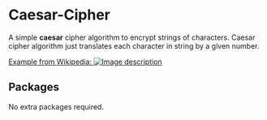 # Caesar-Cipher

A simple __caesar__ cipher algorithm to encrypt strings of characters. Caesar cipher algorithm just translates each character in string by a given number.

<ins>Example from Wikipedia:<ins>
![Image description](link-to-image)

## Packages

No extra packages required.
